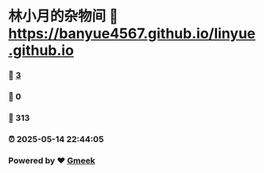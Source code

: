 # 林小月的杂物间 :link: https://banyue4567.github.io/linyue.github.io 
### :page_facing_up: [3](https://banyue4567.github.io/linyue.github.io/tag.html) 
### :speech_balloon: 0 
### :hibiscus: 313 
### :alarm_clock: 2025-05-14 22:44:05 
### Powered by :heart: [Gmeek](https://github.com/Meekdai/Gmeek)

